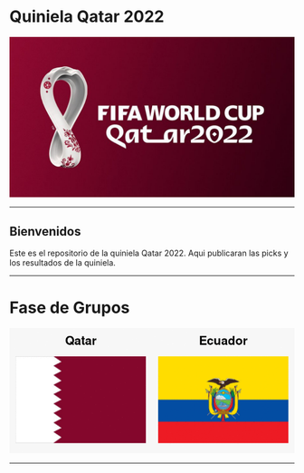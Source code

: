 # Quiniela Qatar 2022
<p align="center">

<img src="media/fifa.jpg" alt="Fifa2022" width="1000"/>

---
    

## Bienvenidos


Este es el repositorio de la quiniela Qatar 2022. Aqui publicaran las picks y los resultados de la quiniela.

---

# **Fase de Grupos**

![](flags/matches/matches.gif)
  


---
